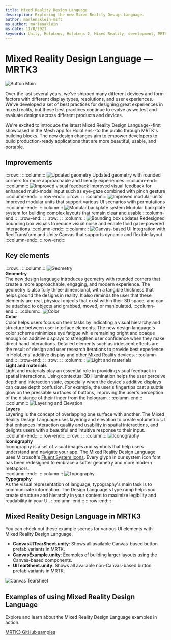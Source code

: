 ```yaml
---
title: Mixed Reality Design Language
description: Exploring the new Mixed Reality Design Language.
author: marlenaklein-msft
ms.author: marlenaklein
ms.date: 11/8/2023
keywords: Unity, HoloLens, HoloLens 2, Mixed Reality, development, MRTK, MRTK3, design, UI, design language, UX
---
```


# Mixed Reality Design Language &#8212; MRTK3

![Button Main](../../../mrtk3-overview/images/UXBuildingBlocks/MRTK_UX_v3_Button.png)

Over the last several years, we've shipped many different devices and form factors with different display types, resolutions, and user experiences. We've developed a set of best practices for designing great experiences in mixed reality, but these best practices continue to evolve as we test and evaluate designs across different products and devices.

We're excited to introduce the latest Mixed Reality Design Language--first showcased in the Mesh app for HoloLens--to the public through MRTK's building blocks. The new design changes aim to empower developers to build production-ready applications that are more beautiful, usable, and portable.

## Improvements

:::row:::
    :::column:::
    ![Updated geometry](../../../mrtk3-overview/images/UXBuildingBlocks/MRDL_Improvements_Geometry.png)
    Updated geometry with rounded corners for more approachable and friendly experiences
    :::column-end:::
    :::column:::
    ![Improved visual feedback](../../../mrtk3-overview/images/UXBuildingBlocks/MRDL_Improvements_VisualFeedback2.gif)
    Improved visual feedback for enhanced multi-modal input such as eye-gaze combined with pinch gesture
    :::column-end:::
:::row-end:::
:::row:::
    :::column:::
    ![Improved modular units](../../../mrtk3-overview/images/UXBuildingBlocks/MRTK3_MRDL_VisualSystemModular3.gif)
    Improved modular units that support various UI scenarios with permutations
    :::column-end:::
    :::column:::
    ![Modular backplate system](../../../mrtk3-overview/images/UXBuildingBlocks/MRDL_Improvements_Backplate.png)
    Modular backplate system for building complex layouts that remain clear and usable
    :::column-end:::
:::row-end:::
:::row:::
    :::column:::
    ![Bounding box updates](../../../mrtk3-overview/images/UXBuildingBlocks/MRDL_Improvements_BoundingBox.gif)
    Redesigned bounding box visuals to reduce visual noise and enable fluid gaze-powered interactions
    :::column-end:::
    :::column:::
    ![Canvas-based UI](../../../mrtk3-overview/images/UXBuildingBlocks/MRDL_Improvements_CanvasUI.gif)
    Integration with RectTransform and Unity Canvas that supports dynamic and flexible layout
    :::column-end:::
:::row-end:::

## Key elements

:::row:::
    :::column:::
        ![Geometry](../../../mrtk3-overview/images/UXBuildingBlocks/MRDL_Elements_Geometry.png) <br>
        **Geometry**<br>
        The new design language introduces geometry with rounded corners that create a more approachable, engaging, and modern experience. The geometry is also fully three-dimensional, with a tangible thickness that helps ground the designs in reality. It also reminds the user that these elements are real, physical objects that exist within their 3D space, and can be attached to objects and grabbed, moved, or manipulated.
    :::column-end:::
    :::column:::
        ![Color](../../../mrtk3-overview/images/UXBuildingBlocks/MRDL_Elements_Color.png) <br>
        **Color**<br>
        Color helps users focus on their tasks by indicating a visual hierarchy and structure between user interface elements. The new design language's color scheme minimizes eye fatigue while remaining bright and opaque enough on additive displays to strengthen user confidence when they make direct hand interactions. Detailed elements such as iridescent effects are the result of design and user research iterations to provide best experience in HoloLens' additive display and other Mixed Reality devices.
    :::column-end:::
:::row-end:::
:::row:::
    :::column:::
        ![Light and materials](../../../mrtk3-overview/images/UXBuildingBlocks/MRDL_Elements_Light.png) <br>
        **Light and materials**<br>
        Light and materials play an essential role in providing visual feedback in spatial interactions. Using contextual 3D illumination helps the user perceive depth and interaction state, especially when the device's additive displays can cause depth confusion. For example, the user's fingertips cast a subtle glow on the pressable surfaces of buttons, improving the user's perception of the distance of their finger from the hologram.
    :::column-end:::
    :::column:::
        ![Layering and Elevation](../../../mrtk3-overview/images/UXBuildingBlocks/MRDL_Elements_Layering.png) <br>
        **Layers**<br>
        Layering is the concept of overlapping one surface with another. The Mixed Reality Design Language uses layering and elevation to create volumetric UI that enhances interaction quality and usability in spatial interactions, and delights users with a beautiful and intuitive response to their input.
    :::column-end:::
:::row-end:::
:::row:::
    :::column:::
        ![Iconography](../../../mrtk3-overview/images/UXBuildingBlocks/MRDL_Elements_Iconography.png) <br>
        **Iconography**<br>
        Iconography is a set of visual images and symbols that help users understand and navigate your app. The Mixed Reality Design Language uses Microsoft's [Fluent System Icons](https://github.com/microsoft/fluentui-system-icons). Every glyph in our system icon font has been redesigned to embrace a softer geometry and more modern metaphors.  
    :::column-end:::
    :::column:::
        ![Typography](../../../mrtk3-overview/images/UXBuildingBlocks/MRDL_Elements_Typography.png) <br>
        **Typography**<br>
        As the visual representation of language, typography's main task is to communicate information. The Design Language's type ramp helps you create structure and hierarchy in your content to maximize legibility and readability in your UI.
    :::column-end:::
:::row-end:::

## Mixed Reality Design Language in MRTK3

You can check out these example scenes for various UI elements with Mixed Reality Design Language.

- **CanvasUITearSheet.unity**: Shows all available Canvas-based button prefab variants in MRTK.
- **CanvasExample.unity**: Examples of building larger layouts using the Canvas-based components.
- **UITearSheet.unity**: Shows all available non-Canvas-based button prefab variants in MRTK.

![Canvas Tearsheet](../../../mrtk3-overview/images/UXBuildingBlocks/Button/MRTK_Button_CanvasTearsheet.png) <br>

## Examples of using Mixed Reality Design Language

Explore and learn about the Mixed Reality Design Language examples in action.

[MRTK3 GitHub samples](https://github.com/MixedRealityToolkit/MixedRealityToolkit-Unity/tree/main/UnityProjects/MRTKDevTemplate)
